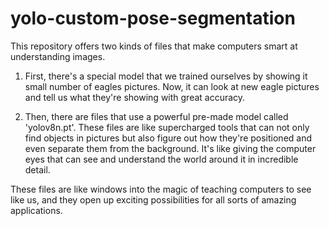 # yolo-custom-pose-segmentation
This repository offers two kinds of files that make computers smart at understanding images. 

  1) First, there's a special model that we trained ourselves by showing it small number of eagles pictures. Now, it can look at new eagle pictures and tell us what they're showing with great accuracy. 

  2) Then, there are files that use a powerful pre-made model called 'yolov8n.pt'. These files are like supercharged tools that can not only find objects in pictures but also figure out how they're positioned and even separate them from the background. It's like giving the computer eyes that can see and understand the world around it in incredible detail.

These files are like windows into the magic of teaching computers to see like us, and they open up exciting possibilities for all sorts of amazing applications.
